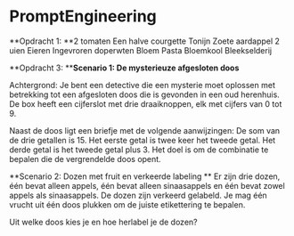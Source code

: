 # PromptEngineering

**Opdracht 1:
**2 tomaten
Een halve courgette
Tonijn
Zoete aardappel
2 uien
Eieren
Ingevroren doperwten
Bloem
Pasta 
Bloemkool
Bleekselderij 

**Opdracht 3:
****Scenario 1: De mysterieuze afgesloten doos**

Achtergrond:
Je bent een detective die een mysterie moet oplossen met betrekking tot een afgesloten doos die is gevonden in een oud herenhuis. De box heeft een cijferslot met drie draaiknoppen, elk met cijfers van 0 tot 9. 

Naast de doos ligt een briefje met de volgende aanwijzingen:
De som van de drie getallen is 15.
Het eerste getal is twee keer het tweede getal.
Het derde getal is het tweede getal plus 3.
Het doel is om de combinatie te bepalen die de vergrendelde doos opent.

**Scenario 2: Dozen met fruit en verkeerde labeling
**
Er zijn drie dozen, één bevat alleen appels, één bevat alleen sinaasappels en één bevat zowel appels als sinaasappels. De dozen zijn verkeerd gelabeld. Je mag één vrucht uit één doos plukken om de juiste etikettering te bepalen. 

Uit welke doos kies je en hoe herlabel je de dozen?

